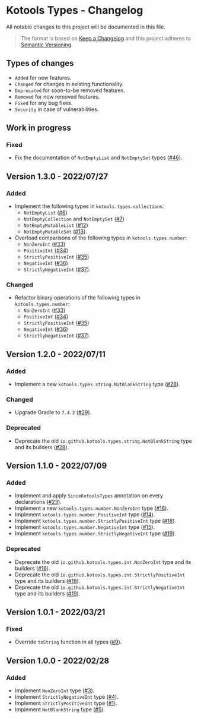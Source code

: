 # Kotools Types - Changelog

All notable changes to this project will be documented in this file.

> The format is based on [Keep a Changelog](https://keepachangelog.com/en/1.1.0)
> and this project adheres to
> [Semantic Versioning](https://semver.org/spec/v2.0.0.html).

## Types of changes

- `Added` for new features.
- `Changed` for changes in existing functionality.
- `Deprecated` for soon-to-be removed features.
- `Removed` for now removed features.
- `Fixed` for any bug fixes.
- `Security` in case of vulnerabilities.

## Work in progress

### Fixed

- Fix the documentation of `NotEmptyList` and `NotEmptySet` types
  ([#46](https://github.com/kotools/types/issues/46)).

## Version 1.3.0 - 2022/07/27

### Added

- Implement the following types in `kotools.types.collections`:
    - `NotEmptyList` ([#6](https://github.com/kotools/types/issues/6))
    - `NotEmptyCollection` and `NotEmptySet`
      ([#7](https://github.com/kotools/types/issues/7))
    - `NotEmptyMutableList`
      ([#12](https://github.com/kotools/types/issues/12))
    - `NotEmptyMutableSet`
      ([#13](https://github.com/kotools/types/issues/13)).
- Overload comparisons of the following types in `kotools.types.number`:
    - `NonZeroInt` ([#33](https://github.com/kotools/types/issues/33))
    - `PositiveInt` ([#34](https://github.com/kotools/types/issues/34))
    - `StrictlyPositiveInt` ([#35](https://github.com/kotools/types/issues/35))
    - `NegativeInt` ([#36](https://github.com/kotools/types/issues/36))
    - `StrictlyNegativeInt` ([#37](https://github.com/kotools/types/issues/37)).

### Changed

- Refactor binary operations of the following types in `kotools.types.number`:
    - `NonZeroInt` ([#33](https://github.com/kotools/types/issues/33))
    - `PositiveInt` ([#34](https://github.com/kotools/types/issues/34))
    - `StrictlyPositiveInt` ([#35](https://github.com/kotools/types/issues/35))
    - `NegativeInt` ([#36](https://github.com/kotools/types/issues/36))
    - `StrictlyNegativeInt` ([#37](https://github.com/kotools/types/issues/37)).

## Version 1.2.0 - 2022/07/11

### Added

- Implement a new `kotools.types.string.NotBlankString` type
  ([#28](https://github.com/kotools/types/issues/28)).

### Changed

- Upgrade Gradle to `7.4.2` ([#29](https://github.com/kotools/types/issues/29)).

### Deprecated

- Deprecate the old `io.github.kotools.types.string.NotBlankString` type and its
  builders ([#28](https://github.com/kotools/types/issues/28)).

## Version 1.1.0 - 2022/07/09

### Added

- Implement and apply `SinceKotoolsTypes` annotation on every declarations
  ([#23](https://github.com/kotools/types/issues/23)).
- Implement a new `kotools.types.number.NonZeroInt` type
  ([#16](https://github.com/kotools/types/issues/16)).
- Implement `kotools.types.number.PositiveInt` type
  ([#14](https://github.com/kotools/types/issues/14)).
- Implement `kotools.types.number.StrictlyPositiveInt` type
  ([#18](https://github.com/kotools/types/issues/18)).
- Implement `kotools.types.number.NegativeInt` type
  ([#15](https://github.com/kotools/types/issues/15)).
- Implement `kotools.types.number.StrictlyNegativeInt` type
  ([#19](https://github.com/kotools/types/issues/19)).

### Deprecated

- Deprecate the old `io.github.kotools.types.int.NonZeroInt` type and its
  builders ([#16](https://github.com/kotools/types/issues/16)).
- Deprecate the old `io.github.kotools.types.int.StrictlyPositiveInt` type and
  its builders ([#18](https://github.com/kotools/types/issues/18)).
- Deprecate the old `io.github.kotools.types.int.StrictlyNegativeInt` type and
  its builders ([#19](https://github.com/kotools/types/issues/19)).

## Version 1.0.1 - 2022/03/21

### Fixed

- Override `toString` function in all types
  ([#9](https://github.com/kotools/types/issues/9)).

## Version 1.0.0 - 2022/02/28

### Added

- Implement `NonZeroInt` type ([#3](https://github.com/kotools/types/issues/3)).
- Implement `StrictlyNegativeInt` type
  ([#4](https://github.com/kotools/types/issues/4)).
- Implement `StrictlyPositiveInt` type
  ([#1](https://github.com/kotools/types/issues/1)).
- Implement `NotBlankString` type
  ([#5](https://github.com/kotools/types/issues/5)).

